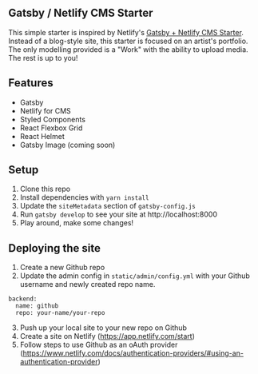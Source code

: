 ## Gatsby / Netlify CMS Starter

This simple starter is inspired by Netlify's [Gatsby + Netlify CMS Starter](https://github.com/netlify-templates/gatsby-starter-netlify-cms). Instead of a blog-style site, this starter is focused on an artist's portfolio. The only modelling provided is a "Work" with the ability to upload media. The rest is up to you!

## Features

- Gatsby
- Netlify for CMS
- Styled Components
- React Flexbox Grid
- React Helmet
- Gatsby Image (coming soon)

## Setup

1. Clone this repo
2. Install dependencies with `yarn install`
3. Update the `siteMetadata` section of `gatsby-config.js`
4. Run `gatsby develop` to see your site at http://localhost:8000
5. Play around, make some changes!

## Deploying the site

1. Create a new Github repo
2. Update the admin config in `static/admin/config.yml` with your Github username and newly created repo name.

```
backend:
  name: github
  repo: your-name/your-repo
```

3. Push up your local site to your new repo on Github
4. Create a site on Netlify (https://app.netlify.com/start)
5. Follow steps to use Github as an oAuth provider (https://www.netlify.com/docs/authentication-providers/#using-an-authentication-provider)
